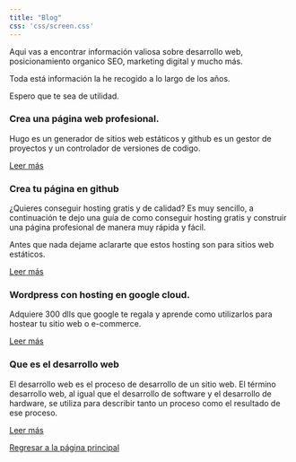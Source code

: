```yaml
---
title: "Blog"
css: 'css/screen.css'
---
```


Aqui vas a encontrar información valiosa sobre desarrollo web, posicionamiento organico SEO, marketing digital y mucho más. 

Toda está información la he recogido a lo largo de los años.

Espero que te sea de utilidad.

### Crea una página web profesional.

Hugo es un generador de sitios web estáticos y github es un gestor de proyectos y un controlador de versiones de codigo.

[Leer más](../blog/crea-una-pagina-web-profesional)

### Crea tu página en github

¿Quieres conseguir hosting gratis y de calidad? Es muy sencillo, a continuación te dejo una guía de como conseguir hosting gratis y construir una página profesional de manera muy rápida y fácil.

Antes que nada dejame aclararte que estos hosting son para sitios web estáticos.

[Leer más](../blog/github-pages)

### Wordpress con hosting en google cloud.

Adquiere 300 dlls que google te regala y aprende como utilizarlos para hostear tu sitio web o e-commerce.

[Leer más](../blog/hosting-google-cloud-wordpress)

### Que es el desarrollo web

El desarrollo web es el proceso de desarrollo de un sitio web. El término desarrollo web, al igual que el desarrollo de software y el desarrollo de hardware, se utiliza para describir tanto un proceso como el resultado de ese proceso.

[Leer más](../blog/que-es-desarrollo-web)

[Regresar a la página principal](/)